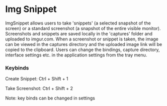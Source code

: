 # Img Snippet

ImgSnippet allows users to take 'snippets' (a selected snapshot of the screen) or a standard screenshot (a snapshot of the entire visible monitor).
Screenshots and snippets are saved locally in the 'captures' folder and uploaded to imgur.com. 
When a screenshot or snippet is taken, the image can be viewed in the captures directory and the uploaded image link will be copied to the clipboard.
Users can change the bindings, capture directory, interface settings etc. in the application settings from the tray menu.


### Keybinds

Create Snippet: Ctrl + Shift + 1

Take Screenshot: Ctrl + Shift + 2

Note: key binds can be changed in settings
